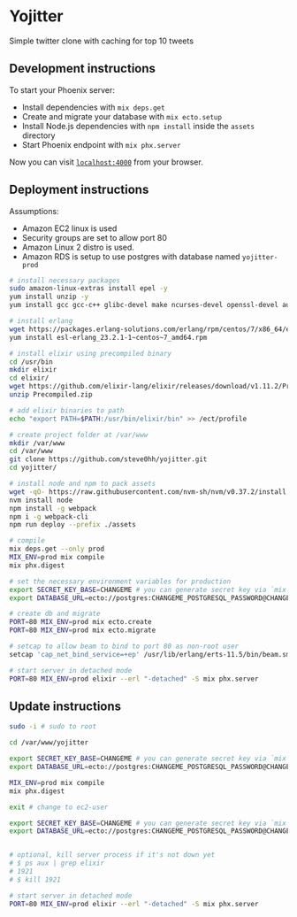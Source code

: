 # Yojitter

Simple twitter clone with caching for top 10 tweets

## Development instructions

To start your Phoenix server:

  * Install dependencies with `mix deps.get`
  * Create and migrate your database with `mix ecto.setup`
  * Install Node.js dependencies with `npm install` inside the `assets` directory
  * Start Phoenix endpoint with `mix phx.server`

Now you can visit [`localhost:4000`](http://localhost:4000) from your browser.

## Deployment instructions

Assumptions:
* Amazon EC2 linux is used
* Security groups are set to allow port 80
* Amazon Linux 2 distro is used.
* Amazon RDS is setup to use postgres with database named `yojitter-prod`

```bash
# install necessary packages
sudo amazon-linux-extras install epel -y
yum install unzip -y
yum install gcc gcc-c++ glibc-devel make ncurses-devel openssl-devel autoconf java-1.8.0-openjdk-devel git wget wxBase.x86_64

# install erlang
wget https://packages.erlang-solutions.com/erlang/rpm/centos/7/x86_64/esl-erlang_23.2.1-1~centos~7_amd64.rpm
yum install esl-erlang_23.2.1-1~centos~7_amd64.rpm

# install elixir using precompiled binary
cd /usr/bin
mkdir elixir
cd elixir/
wget https://github.com/elixir-lang/elixir/releases/download/v1.11.2/Precompiled.zip
unzip Precompiled.zip

# add elixir binaries to path
echo "export PATH=$PATH:/usr/bin/elixir/bin" >> /ect/profile

# create project folder at /var/www
mkdir /var/www
cd /var/www
git clone https://github.com/steve0hh/yojitter.git
cd yojitter/

# install node and npm to pack assets
wget -qO- https://raw.githubusercontent.com/nvm-sh/nvm/v0.37.2/install.sh | bash
nvm install node
npm install -g webpack
npm i -g webpack-cli
npm run deploy --prefix ./assets

# compile
mix deps.get --only prod
MIX_ENV=prod mix compile
mix phx.digest

# set the necessary environment variables for production
export SECRET_KEY_BASE=CHANGEME # you can generate secret key via `mix phx.gen.secret`
export DATABASE_URL=ecto://postgres:CHANGEME_POSTGRESQL_PASSWORD@CHANGEME_POSTGRESQL_HOST_URL/yojitter-prod

# create db and migrate
PORT=80 MIX_ENV=prod mix ecto.create
PORT=80 MIX_ENV=prod mix ecto.migrate

# setcap to allow beam to bind to port 80 as non-root user
setcap 'cap_net_bind_service=+ep' /usr/lib/erlang/erts-11.5/bin/beam.smp

# start server in detached mode
PORT=80 MIX_ENV=prod elixir --erl "-detached" -S mix phx.server
```


## Update instructions

```bash
sudo -i # sudo to root

cd /var/www/yojitter

export SECRET_KEY_BASE=CHANGEME # you can generate secret key via `mix phx.gen.secret`
export DATABASE_URL=ecto://postgres:CHANGEME_POSTGRESQL_PASSWORD@CHANGEME_POSTGRESQL_HOST_URL/yojitter-prod

MIX_ENV=prod mix compile
mix phx.digest

exit # change to ec2-user

export SECRET_KEY_BASE=CHANGEME # you can generate secret key via `mix phx.gen.secret`
export DATABASE_URL=ecto://postgres:CHANGEME_POSTGRESQL_PASSWORD@CHANGEME_POSTGRESQL_HOST_URL/yojitter-prod


# optional, kill server process if it's not down yet
# $ ps aux | grep elixir
# 1921
# $ kill 1921

# start server in detached mode
PORT=80 MIX_ENV=prod elixir --erl "-detached" -S mix phx.server
```
